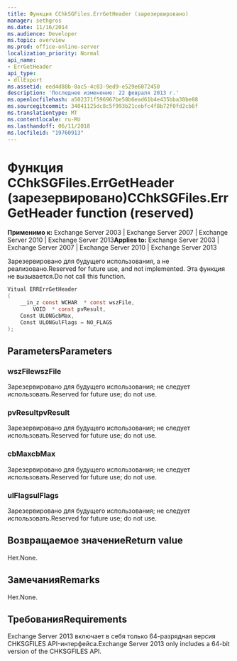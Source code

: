 ```yaml
---
title: Функция CChkSGFiles.ErrGetHeader (зарезервировано)
manager: sethgros
ms.date: 11/16/2014
ms.audience: Developer
ms.topic: overview
ms.prod: office-online-server
localization_priority: Normal
api_name:
- ErrGetHeader
api_type:
- dllExport
ms.assetid: eed4d88b-8ac5-4c03-9ed9-e529e6072450
description: 'Последнее изменение: 22 февраля 2013 г.'
ms.openlocfilehash: a502371f596967be58b6ead61b4e435bba30be88
ms.sourcegitcommit: 34041125dc8c5f993b21cebfc4f8b72f0fd2cb6f
ms.translationtype: MT
ms.contentlocale: ru-RU
ms.lasthandoff: 06/11/2018
ms.locfileid: "19760913"
---
```

# <a name="cchksgfileserrgetheader-function-reserved"></a><span data-ttu-id="8da45-103">Функция CChkSGFiles.ErrGetHeader (зарезервировано)</span><span class="sxs-lookup"><span data-stu-id="8da45-103">CChkSGFiles.ErrGetHeader function (reserved)</span></span>

<span data-ttu-id="8da45-104">**Применимо к:** Exchange Server 2003 | Exchange Server 2007 | Exchange Server 2010 | Exchange Server 2013</span><span class="sxs-lookup"><span data-stu-id="8da45-104">**Applies to:** Exchange Server 2003 | Exchange Server 2007 | Exchange Server 2010 | Exchange Server 2013</span></span>
  
<span data-ttu-id="8da45-105">Зарезервировано для будущего использования, а не реализовано.</span><span class="sxs-lookup"><span data-stu-id="8da45-105">Reserved for future use, and not implemented.</span></span> <span data-ttu-id="8da45-106">Эта функция не вызывается.</span><span class="sxs-lookup"><span data-stu-id="8da45-106">Do not call this function.</span></span> 
  
```cs
Vitual ERRErrGetHeader  
(
    __in_z const WCHAR  * const wszFile,
        VOID  * const pvResult,
    Const ULONGcbMax,
    Const ULONGulFlags = NO_FLAGS
);

```

## <a name="parameters"></a><span data-ttu-id="8da45-107">Parameters</span><span class="sxs-lookup"><span data-stu-id="8da45-107">Parameters</span></span>

### <a name="wszfile"></a><span data-ttu-id="8da45-108">wszFile</span><span class="sxs-lookup"><span data-stu-id="8da45-108">wszFile</span></span>
  
<span data-ttu-id="8da45-109">Зарезервировано для будущего использования; не следует использовать.</span><span class="sxs-lookup"><span data-stu-id="8da45-109">Reserved for future use; do not use.</span></span>
    
### <a name="pvresult"></a><span data-ttu-id="8da45-110">pvResult</span><span class="sxs-lookup"><span data-stu-id="8da45-110">pvResult</span></span>
  
<span data-ttu-id="8da45-111">Зарезервировано для будущего использования; не следует использовать.</span><span class="sxs-lookup"><span data-stu-id="8da45-111">Reserved for future use; do not use.</span></span>
    
### <a name="cbmax"></a><span data-ttu-id="8da45-112">cbMax</span><span class="sxs-lookup"><span data-stu-id="8da45-112">cbMax</span></span>
  
<span data-ttu-id="8da45-113">Зарезервировано для будущего использования; не следует использовать.</span><span class="sxs-lookup"><span data-stu-id="8da45-113">Reserved for future use; do not use.</span></span>
    
### <a name="ulflags"></a><span data-ttu-id="8da45-114">ulFlags</span><span class="sxs-lookup"><span data-stu-id="8da45-114">ulFlags</span></span>
  
<span data-ttu-id="8da45-115">Зарезервировано для будущего использования; не следует использовать.</span><span class="sxs-lookup"><span data-stu-id="8da45-115">Reserved for future use; do not use.</span></span>
    
## <a name="return-value"></a><span data-ttu-id="8da45-116">Возвращаемое значение</span><span class="sxs-lookup"><span data-stu-id="8da45-116">Return value</span></span>

<span data-ttu-id="8da45-117">Нет.</span><span class="sxs-lookup"><span data-stu-id="8da45-117">None.</span></span>
  
## <a name="remarks"></a><span data-ttu-id="8da45-118">Замечания</span><span class="sxs-lookup"><span data-stu-id="8da45-118">Remarks</span></span>

<span data-ttu-id="8da45-119">Нет.</span><span class="sxs-lookup"><span data-stu-id="8da45-119">None.</span></span>
  
## <a name="requirements"></a><span data-ttu-id="8da45-120">Требования</span><span class="sxs-lookup"><span data-stu-id="8da45-120">Requirements</span></span>

<span data-ttu-id="8da45-121">Exchange Server 2013 включает в себя только 64-разрядная версия CHKSGFILES API-интерфейса.</span><span class="sxs-lookup"><span data-stu-id="8da45-121">Exchange Server 2013 only includes a 64-bit version of the CHKSGFILES API.</span></span>
  

